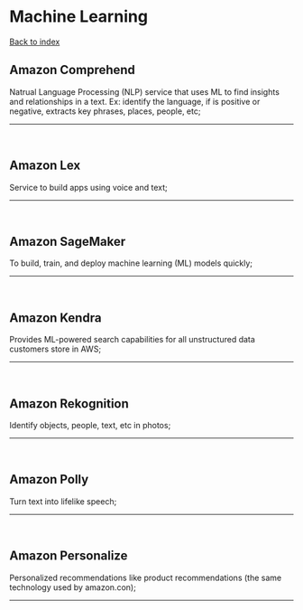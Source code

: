 # Machine Learning

[Back to index](Index.md)

## Amazon Comprehend

Natrual Language Processing (NLP) service that uses ML to find insights and relationships in a text. Ex: identify the language, if is positive or negative, extracts key phrases, places, people, etc;

---

</br>

## Amazon Lex

Service to build apps using voice and text;

---

</br>

## Amazon SageMaker

To build, train, and deploy machine learning (ML) models quickly;

---

</br>

## Amazon Kendra

Provides ML-powered search capabilities for all unstructured data customers store in AWS;

---

</br>

## Amazon Rekognition

Identify objects, people, text, etc in photos;

---

</br>

## Amazon Polly

Turn text into lifelike speech;

---

</br>

## Amazon Personalize

Personalized recommendations like product recommendations (the same technology used by amazon.con);

---

</br>
